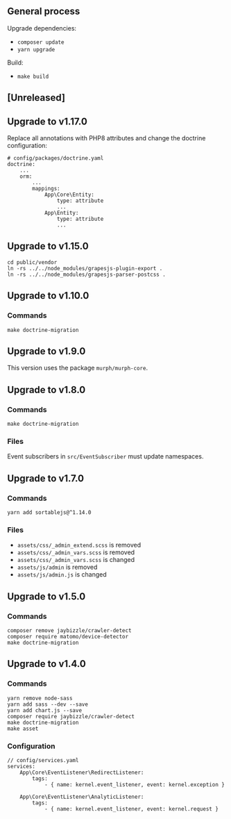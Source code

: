 ## General process

Upgrade dependencies:

* `composer update`
* `yarn upgrade`

Build:

* `make build`

## [Unreleased]

## Upgrade to v1.17.0

Replace all annotations with PHP8 attributes and change the doctrine configuration:

```
# config/packages/doctrine.yaml
doctrine:
    ...
    orm:
        ...
        mappings:
            App\Core\Entity:
                type: attribute
                ...
            App\Entity:
                type: attribute
                ...
```

## Upgrade to v1.15.0

```
cd public/vendor
ln -rs ../../node_modules/grapesjs-plugin-export .
ln -rs ../../node_modules/grapesjs-parser-postcss .
```

## Upgrade to v1.10.0
### Commands

```
make doctrine-migration
```


## Upgrade to v1.9.0

This version uses the package `murph/murph-core`.


## Upgrade to v1.8.0
### Commands

```
make doctrine-migration
```

### Files

Event subscribers in `src/EventSubscriber` must update namespaces.

## Upgrade to v1.7.0
### Commands

```
yarn add sortablejs@^1.14.0

```

### Files

* `assets/css/_admin_extend.scss` is removed
* `assets/css/_admin_vars.scss` is removed
* `assets/css/_admin_vars.scss` is changed
* `assets/js/admin` is removed
* `assets/js/admin.js` is changed


## Upgrade to v1.5.0
### Commands

```
composer remove jaybizzle/crawler-detect
composer require matomo/device-detector
make doctrine-migration
```

## Upgrade to v1.4.0
### Commands

```
yarn remove node-sass
yarn add sass --dev --save
yarn add chart.js --save
composer require jaybizzle/crawler-detect
make doctrine-migration
make asset
```

### Configuration

```
// config/services.yaml
services:
    App\Core\EventListener\RedirectListener:
        tags:
            - { name: kernel.event_listener, event: kernel.exception }

    App\Core\EventListener\AnalyticListener:
        tags:
            - { name: kernel.event_listener, event: kernel.request }
```
